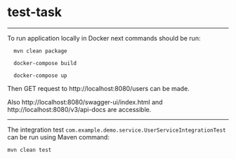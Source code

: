 # test-task

---

To run application locally in Docker next commands should be run:

      mvn clean package

      docker-compose build

      docker-compose up

Then GET request to http://localhost:8080/users can be made.

Also http://localhost:8080/swagger-ui/index.html and http://localhost:8080/v3/api-docs are accessible.

---

The integration test `com.example.demo.service.UserServiceIntegrationTest` can be run using Maven command:

    mvn clean test
